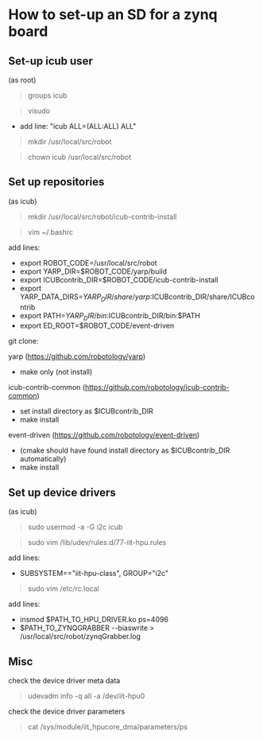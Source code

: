 
# How to set-up an SD for a zynq board

## Set-up icub user

(as root)

> groups icub 

> visudo

* add line: "icub ALL=(ALL:ALL) ALL"

> mkdir /usr/local/src/robot

> chown icub /usr/local/src/robot

## Set up repositories

(as icub)

> mkdir /usr/local/src/robot/icub-contrib-install

> vim ~/.bashrc

add lines:

* export ROBOT_CODE=/usr/local/src/robot
* export YARP_DIR=$ROBOT_CODE/yarp/build
* export ICUBcontrib_DIR=$ROBOT_CODE/icub-contrib-install
* export YARP_DATA_DIRS=$YARP_DIR/share/yarp:$ICUBcontrib_DIR/share/ICUBcontrib
* export PATH=$YARP_DIR/bin:$ICUBcontrib_DIR/bin:$PATH
* export ED_ROOT=$ROBOT_CODE/event-driven
  
git clone:

yarp (https://github.com/robotology/yarp)

* make only (not install)

icub-contrib-common (https://github.com/robotology/icub-contrib-common)

* set install directory as $ICUBcontrib_DIR
* make install

event-driven (https://github.com/robotology/event-driven)

* (cmake should have found install directory as $ICUBcontrib_DIR automatically)
* make install
    
## Set up device drivers

(as icub)

> sudo usermod -a -G i2c icub

> sudo vim /lib/udev/rules.d/77-iit-hpu.rules

add lines:

* SUBSYSTEM=="iit-hpu-class", GROUP="i2c"

> sudo vim /etc/rc.local

add lines:

* insmod $PATH_TO_HPU_DRIVER.ko ps=4096
* $PATH_TO_ZYNQGRABBER --biaswrite > /usr/local/src/robot/zynqGrabber.log
  
## Misc

check the device driver meta data

> udevadm info -q all -a /dev/iit-hpu0

check the device driver parameters

> cat /sys/module/iit_hpucore_dma/parameters/ps

